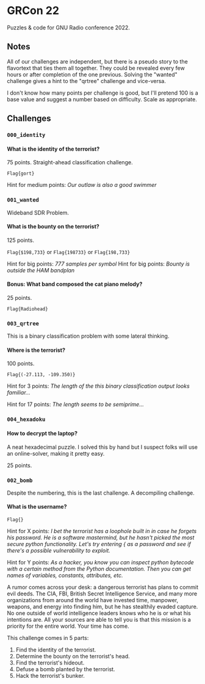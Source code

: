 # GRCon 22

Puzzles & code for GNU Radio conference 2022.

## Notes

All of our challenges are independent, but there is a pseudo story to the flavortext that ties them all together. They could be revealed every few hours or after completion of the one previous. Solving the "wanted" challenge gives a hint to the "qrtree" challenge and vice-versa.

I don't know how many points per challenge is good, but I'll pretend 100 is a base value and suggest a number based on difficulty. Scale as appropriate.

## Challenges

### `000_identity`


#### What is the identity of the terrorist?

75 points. Straight-ahead classification challenge.

`Flag{gort}`

Hint for medium points: *Our outlaw is also a good swimmer*

### `001_wanted`

Wideband SDR Problem.

#### What is the bounty on the terrorist?

125 points.

`Flag{$198,733}` or `Flag{198733}` or `Flag{198,733}`

Hint for big points: *777 samples per symbol*
Hint for big points: *Bounty is outside the HAM bandplan*

#### Bonus: What band composed the cat piano melody?

25 points.

`Flag{Radiohead}`

### `003_qrtree`

This is a binary classification problem with some lateral thinking.

#### Where is the terrorist?

100 points.

`Flag{(-27.113, -109.350)}`

Hint for 3 points: *The length of the this binary classification output looks familiar...*

Hint for 17 points: *The length seems to be semiprime...* 

### `004_hexadoku`

#### How to decrypt the laptop?

A neat hexadecimal puzzle. I solved this by hand but I suspect folks will use an online-solver, making it pretty easy.

25 points.

### `002_bomb`

Despite the numbering, this is the last challenge. A decompiling challenge.

#### What is the username?

`Flag{}`

Hint for X points: *I bet the terrorist has a loophole built in in case he forgets his password. He is a software mastermind, but he hasn't picked the most secure python functionality. Let's try entering { as a password and see if there's a possible vulnerability to exploit.*

Hint for Y points: *As a hacker, you know you can inspect python bytecode with a certain method from the Python documentation. Then you can get names of variables, constants, attributes, etc.*


A rumor comes across your desk: a dangerous terrorist has plans to commit evil deeds. The CIA, FBI, British Secret Intelligence Service, and many more organizations from around the world have invested time, manpower, weapons, and energy into finding him, but he has stealthily evaded capture. No one outside of world intelligence leaders knows who he is or what his intentions are. All your sources are able to tell you is that this mission is a priority for the entire world. Your time has come. 

This challenge comes in 5 parts:

1. Find the identity of the terrorist. 
2. Determine the bounty on the terrorist's head. 
3. Find the terrorist's hideout. 
4. Defuse a bomb planted by the terrorist.
5. Hack the terrorist's bunker. 

